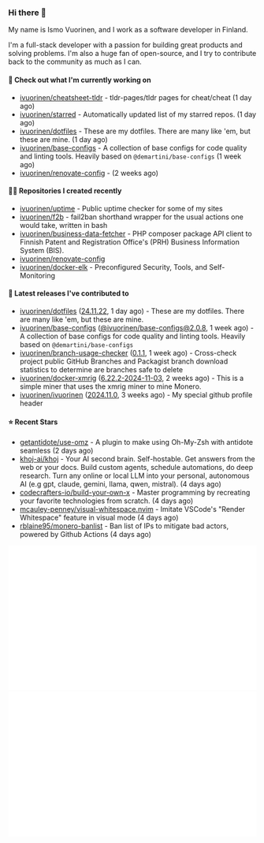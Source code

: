 
### Hi there 👋

My name is Ismo Vuorinen, and I work as a software developer in Finland.

I'm a full-stack developer with a passion for building great products and solving problems.
I'm also a huge fan of open-source, and I try to contribute back to the community as much as I can.

#### 👷 Check out what I'm currently working on

- [ivuorinen/cheatsheet-tldr](https://github.com/ivuorinen/cheatsheet-tldr) - tldr-pages/tldr pages for cheat/cheat (1 day ago)
- [ivuorinen/starred](https://github.com/ivuorinen/starred) - Automatically updated list of my starred repos. (1 day ago)
- [ivuorinen/dotfiles](https://github.com/ivuorinen/dotfiles) - These are my dotfiles. There are many like &#39;em, but these are mine. (1 day ago)
- [ivuorinen/base-configs](https://github.com/ivuorinen/base-configs) - A collection of base configs for code quality and linting tools. Heavily based on `@demartini/base-configs` (1 week ago)
- [ivuorinen/renovate-config](https://github.com/ivuorinen/renovate-config) -  (2 weeks ago)

#### 👨‍💻 Repositories I created recently

- [ivuorinen/uptime](https://github.com/ivuorinen/uptime) - Public uptime checker for some of my sites
- [ivuorinen/f2b](https://github.com/ivuorinen/f2b) - fail2ban shorthand wrapper for the usual actions one would take, written in bash
- [ivuorinen/business-data-fetcher](https://github.com/ivuorinen/business-data-fetcher) - PHP composer package API client to Finnish Patent and Registration Office&#39;s (PRH) Business Information System (BIS).
- [ivuorinen/renovate-config](https://github.com/ivuorinen/renovate-config)
- [ivuorinen/docker-elk](https://github.com/ivuorinen/docker-elk) - Preconfigured Security, Tools, and Self-Monitoring

#### 🚀 Latest releases I've contributed to

- [ivuorinen/dotfiles](https://github.com/ivuorinen/dotfiles) ([24.11.22](https://github.com/ivuorinen/dotfiles/releases/tag/24.11.22), 1 day ago) - These are my dotfiles. There are many like &#39;em, but these are mine.
- [ivuorinen/base-configs](https://github.com/ivuorinen/base-configs) ([@ivuorinen/base-configs@2.0.8](https://github.com/ivuorinen/base-configs/releases/tag/%40ivuorinen/base-configs%402.0.8), 1 week ago) - A collection of base configs for code quality and linting tools. Heavily based on `@demartini/base-configs`
- [ivuorinen/branch-usage-checker](https://github.com/ivuorinen/branch-usage-checker) ([0.1.1](https://github.com/ivuorinen/branch-usage-checker/releases/tag/0.1.1), 1 week ago) - Cross-check project public GitHub Branches and Packagist branch download statistics to determine are branches safe to delete
- [ivuorinen/docker-xmrig](https://github.com/ivuorinen/docker-xmrig) ([6.22.2-2024-11-03](https://github.com/ivuorinen/docker-xmrig/releases/tag/6.22.2-2024-11-03), 2 weeks ago) - This is a simple miner that uses the xmrig miner to mine Monero.
- [ivuorinen/ivuorinen](https://github.com/ivuorinen/ivuorinen) ([2024.11.0](https://github.com/ivuorinen/ivuorinen/releases/tag/2024.11.0), 3 weeks ago) - My special github profile header

#### ⭐ Recent Stars

- [getantidote/use-omz](https://github.com/getantidote/use-omz) - A plugin to make using Oh-My-Zsh with antidote seamless (2 days ago)
- [khoj-ai/khoj](https://github.com/khoj-ai/khoj) - Your AI second brain. Self-hostable. Get answers from the web or your docs. Build custom agents, schedule automations, do deep research. Turn any online or local LLM into your personal, autonomous AI (e.g gpt, claude, gemini, llama, qwen, mistral).  (4 days ago)
- [codecrafters-io/build-your-own-x](https://github.com/codecrafters-io/build-your-own-x) - Master programming by recreating your favorite technologies from scratch. (4 days ago)
- [mcauley-penney/visual-whitespace.nvim](https://github.com/mcauley-penney/visual-whitespace.nvim) - Imitate VSCode&#39;s &#34;Render Whitespace&#34; feature in visual mode (4 days ago)
- [rblaine95/monero-banlist](https://github.com/rblaine95/monero-banlist) - Ban list of IPs to mitigate bad actors, powered by Github Actions (4 days ago)



<picture>
  <source srcset="https://raw.githubusercontent.com/ivuorinen/github-stats/master/generated/overview.svg#gh-dark-mode-only" media="(prefers-color-scheme: dark)" />
  <img src="https://raw.githubusercontent.com/ivuorinen/github-stats/master/generated/overview.svg#gh-light-mode-only" alt="Overview of my activity" />
</picture>
<picture>
  <source srcset="https://raw.githubusercontent.com/ivuorinen/github-stats/master/generated/languages.svg#gh-dark-mode-only" media="(prefers-color-scheme: dark)" />
  <img src="https://raw.githubusercontent.com/ivuorinen/github-stats/master/generated/languages.svg#gh-light-mode-only" alt="Languages I have been using" />
</picture>


